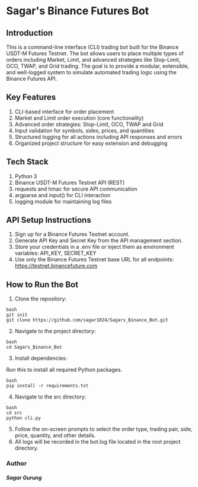# Sagar's Binance Futures Bot

## Introduction
This is a command-line interface (CLI) trading bot built for the Binance USDT-M Futures Testnet. The bot allows users to place multiple types of orders including Market, Limit, and advanced strategies like Stop-Limit, OCO, TWAP, and Grid trading. The goal is to provide a modular, extensible, and well-logged system to simulate automated trading logic using the Binance Futures API.

## Key Features

1. CLI-based interface for order placement
2. Market and Limit order execution (core functionality)
3. Advanced order strategies: Stop-Limit, OCO, TWAP and Grid
4. Input validation for symbols, sides, prices, and quantities
5. Structured logging for all actions including API responses and errors
6. Organized project structure for easy extension and debugging

## Tech Stack

1. Python 3
2. Binance USDT-M Futures Testnet API (REST)
3. requests and hmac for secure API communication
4. argparse and input() for CLI interaction
5. logging module for maintaining log files

## API Setup Instructions

1. Sign up for a Binance Futures Testnet account.
2. Generate API Key and Secret Key from the API management section.
3. Store your credentials in a .env file or inject them as environment variables: API_KEY, SECRET_KEY
4. Use only the Binance Futures Testnet base URL for all endpoints: https://testnet.binancefuture.com

## How to Run the Bot

1. Clone the repository:

```
bash
git init
git clone https://github.com/sagar1024/Sagars_Binance_Bot.git
```

2. Navigate to the project directory:

```
bash
cd Sagars_Binance_Bot
```

3. Install dependencies:

Run this to install all required Python packages.

```
bash
pip install -r requirements.txt
```

4. Navigate to the src directory:


```
bash
cd src
python cli.py
```

5. Follow the on-screen prompts to select the order type, trading pair, side, price, quantity, and other details.
6. All logs will be recorded in the bot.log file located in the root project directory.

### Author
##### Sagar Gurung
